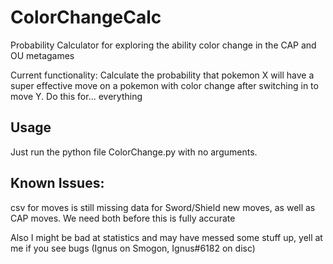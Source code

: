 # ColorChangeCalc
Probability Calculator for exploring the ability color change in the CAP and OU metagames

Current functionality: Calculate the probability that pokemon X will have a super effective move on a pokemon with color change after switching in to move Y. Do this for... everything

## Usage

Just run the python file ColorChange.py with no arguments.

## Known Issues:

csv for moves is still missing data for Sword/Shield new moves, as well as CAP moves. We need both before this is fully accurate

Also I might be bad at statistics and may have messed some stuff up, yell at me if you see bugs (Ignus on Smogon, Ignus#6182 on disc)
